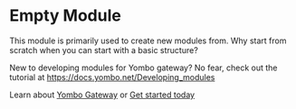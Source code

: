 Empty Module
==================

This module is primarily used to create new modules from. Why start from
scratch when you can start with a basic structure?

New to developing modules for Yombo gateway? No fear, check out the tutorial
at https://docs.yombo.net/Developing_modules

Learn about [Yombo Gateway](https://yombo.net/) or
[Get started today](https://docs.yombo.net/Gateway/Quick_start)
